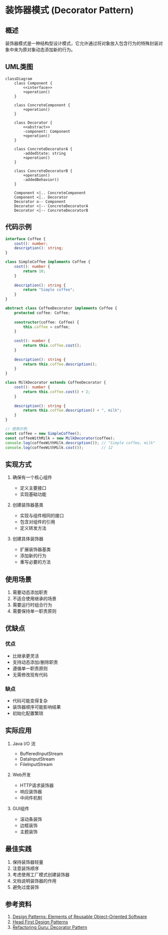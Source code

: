 # 装饰器模式 (Decorator Pattern)

## 概述
装饰器模式是一种结构型设计模式，它允许通过将对象放入包含行为的特殊封装对象中来为原对象动态添加新的行为。

## UML类图
```mermaid
classDiagram
    class Component {
        <<interface>>
        +operation()
    }
    
    class ConcreteComponent {
        +operation()
    }
    
    class Decorator {
        <<abstract>>
        -component: Component
        +operation()
    }
    
    class ConcreteDecoratorA {
        -addedState: string
        +operation()
    }
    
    class ConcreteDecoratorB {
        +operation()
        -addedBehavior()
    }
    
    Component <|.. ConcreteComponent
    Component <|.. Decorator
    Decorator o-- Component
    Decorator <|-- ConcreteDecoratorA
    Decorator <|-- ConcreteDecoratorB
```

## 代码示例
```typescript
interface Coffee {
    cost(): number;
    description(): string;
}

class SimpleCoffee implements Coffee {
    cost(): number {
        return 10;
    }
    
    description(): string {
        return "Simple coffee";
    }
}

abstract class CoffeeDecorator implements Coffee {
    protected coffee: Coffee;
    
    constructor(coffee: Coffee) {
        this.coffee = coffee;
    }
    
    cost(): number {
        return this.coffee.cost();
    }
    
    description(): string {
        return this.coffee.description();
    }
}

class MilkDecorator extends CoffeeDecorator {
    cost(): number {
        return this.coffee.cost() + 2;
    }
    
    description(): string {
        return this.coffee.description() + ", milk";
    }
}

// 使用示例
const coffee = new SimpleCoffee();
const coffeeWithMilk = new MilkDecorator(coffee);
console.log(coffeeWithMilk.description()); // "Simple coffee, milk"
console.log(coffeeWithMilk.cost());        // 12
```

## 实现方式
1. 确保有一个核心组件
   - 定义主要接口
   - 实现基础功能

2. 创建装饰器基类
   - 实现与组件相同的接口
   - 包含对组件的引用
   - 定义转发方法

3. 创建具体装饰器
   - 扩展装饰器基类
   - 添加新的行为
   - 重写必要的方法

## 使用场景
1. 需要动态添加职责
2. 不适合使用继承的场景
3. 需要运行时组合行为
4. 需要保持单一职责原则

## 优缺点

### 优点
- 比继承更灵活
- 支持动态添加/删除职责
- 遵循单一职责原则
- 无需修改现有代码

### 缺点
- 代码可能变得复杂
- 装饰器顺序可能影响结果
- 初始化配置繁琐

## 实际应用
1. Java I/O 流
   - BufferedInputStream
   - DataInputStream
   - FileInputStream

2. Web开发
   - HTTP请求装饰器
   - 响应装饰器
   - 中间件机制

3. GUI组件
   - 滚动条装饰
   - 边框装饰
   - 主题装饰

## 最佳实践
1. 保持装饰器轻量
2. 注意装饰顺序
3. 考虑使用工厂模式创建装饰器
4. 文档说明装饰器的作用
5. 避免过度装饰

## 参考资料
1. [Design Patterns: Elements of Reusable Object-Oriented Software](https://book.douban.com/subject/1052241/)
2. [Head First Design Patterns](https://book.douban.com/subject/2243615/)
3. [Refactoring Guru: Decorator Pattern](https://refactoringguru.cn/design-patterns/decorator)

